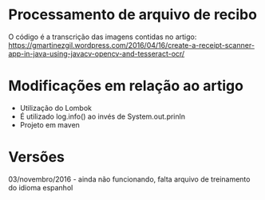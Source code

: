 # Processamento de arquivo de recibo
O código é a transcrição das imagens contidas no artigo: https://gmartinezgil.wordpress.com/2016/04/16/create-a-receipt-scanner-app-in-java-using-javacv-opencv-and-tesseract-ocr/

# Modificações em relação ao artigo
- Utilização do Lombok 
- É utilizado log.info() ao invés de System.out.prinln 
- Projeto em maven

# Versões 
03/novembro/2016 - ainda não funcionando, falta arquivo de treinamento do idioma espanhol

